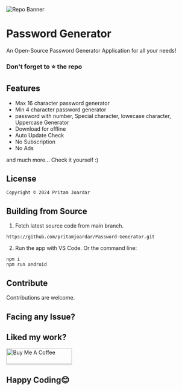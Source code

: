 ![Repo Banner](https://github.com/pritamjoardar/Password-Generator/assets/111422356/de0d7fbd-0fe8-49d6-860c-472e7c6c0b0d)

# Password Generator

An Open-Source Password Generator Application for all your needs!


### Don't forget to :star: the repo


## Features

- Max 16 character password generator
- Min 4 character password generator
- password with number, Special character, lowecase character, Uppercase Generator
- Download for offline 
- Auto Update Check
- No Subscription
- No Ads

and much more...
Check it yourself :)

## License

```
Copyright © 2024 Pritam Joardar

```

## Building from Source

1. Fetch latest source code from main branch.

```
https://github.com/pritamjoardar/Password-Generator.git
```

2. Run the app with VS Code. Or the command line:

```
npm i 
npm run android
```

## Contribute

Contributions are welcome. 
## Facing any Issue?

## Liked my work?

<a href="https://www.buymeacoffee.com/pritamjoardar" target="_blank"><img src="https://www.buymeacoffee.com/assets/img/custom_images/orange_img.png" alt="Buy Me A Coffee" style="height: 41px !important;width: 174px !important;box-shadow: 0px 3px 2px 0px rgba(190, 190, 190, 0.5) !important;-webkit-box-shadow: 0px 3px 2px 0px rgba(190, 190, 190, 0.5) !important;" ></a>

## Happy Coding😊
